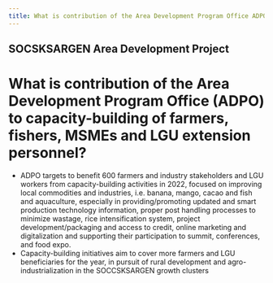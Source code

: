 ```yaml
---
title: What is contribution of the Area Development Program Office ADPO to capacity-building of farmers fishers MSMEs and LGU extension personnel
---
```


## SOCSKSARGEN Area Development Project

# What is contribution of the Area Development Program Office (ADPO) to capacity-building of farmers, fishers, MSMEs and LGU extension personnel?


 - ADPO targets to benefit 600 farmers and industry stakeholders and LGU workers from capacity-building activities in 2022, focused on improving local commodities and industries, i.e. banana, mango, cacao and fish and aquaculture, especially in providing/promoting updated and smart production technology information, proper post handling processes to minimize wastage, rice intensification system, project development/packaging and access to credit, online marketing and digitalization and supporting their participation to summit, conferences, and food expo.
 - Capacity-building initiatives aim to cover more farmers and LGU beneficiaries for the year, in pursuit of rural development and agro-industrialization in the SOCCSKSARGEN growth clusters

